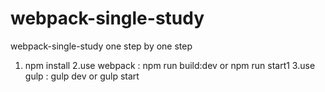 # webpack-single-study
webpack-single-study   one step by one step

1. npm install
2.use webpack : npm run build:dev  or  npm run start1
3.use gulp : gulp dev  or  gulp start


